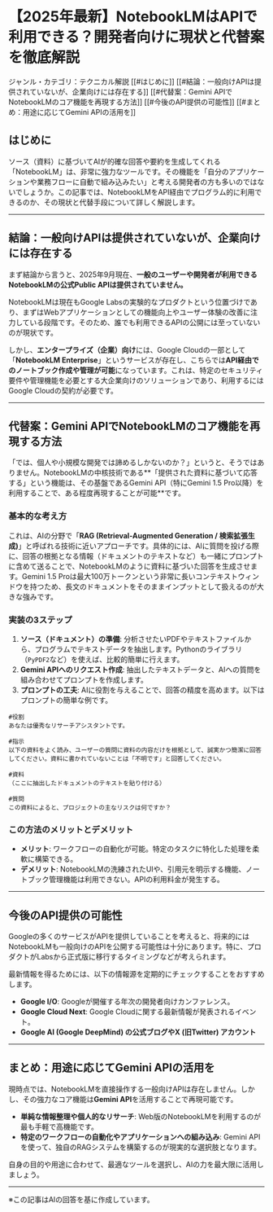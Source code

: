 

# 【2025年最新】NotebookLMはAPIで利用できる？開発者向けに現状と代替案を徹底解説

ジャンル・カテゴリ：テクニカル解説
[[#はじめに]]
[[#結論：一般向けAPIは提供されていないが、企業向けには存在する]]
[[#代替案：Gemini APIでNotebookLMのコア機能を再現する方法]]
[[#今後のAPI提供の可能性]]
[[#まとめ：用途に応じてGemini APIの活用を]]

## はじめに
ソース（資料）に基づいてAIが的確な回答や要約を生成してくれる「NotebookLM」は、非常に強力なツールです。その機能を「自分のアプリケーションや業務フローに自動で組み込みたい」と考える開発者の方も多いのではないでしょうか。この記事では、NotebookLMをAPI経由でプログラム的に利用できるのか、その現状と代替手段について詳しく解説します。

---

## 結論：一般向けAPIは提供されていないが、企業向けには存在する
まず結論から言うと、2025年9月現在、**一般のユーザーや開発者が利用できるNotebookLMの公式Public APIは提供されていません。**

NotebookLMは現在もGoogle Labsの実験的なプロダクトという位置づけであり、まずはWebアプリケーションとしての機能向上やユーザー体験の改善に注力している段階です。そのため、誰でも利用できるAPIの公開には至っていないのが現状です。

しかし、**エンタープライズ（企業）向け**には、Google Cloudの一部として「**NotebookLM Enterprise**」というサービスが存在し、こちらでは**API経由でのノートブック作成や管理が可能**になっています。これは、特定のセキュリティ要件や管理機能を必要とする大企業向けのソリューションであり、利用するにはGoogle Cloudの契約が必要です。

---

## 代替案：Gemini APIでNotebookLMのコア機能を再現する方法
「では、個人や小規模な開発では諦めるしかないのか？」というと、そうではありません。NotebookLMの中核技術である**「提供された資料に基づいて応答する」という機能は、その基盤であるGemini API（特にGemini 1.5 Pro以降）を利用することで、ある程度再現することが可能**です。

### 基本的な考え方
これは、AIの分野で「**RAG (Retrieval-Augmented Generation / 検索拡張生成)**」と呼ばれる技術に近いアプローチです。具体的には、AIに質問を投げる際に、回答の根拠となる情報（ドキュメントのテキストなど）も一緒にプロンプトに含めて送ることで、NotebookLMのように資料に基づいた回答を生成させます。Gemini 1.5 Proは最大100万トークンという非常に長いコンテキストウィンドウを持つため、長文のドキュメントをそのままインプットとして扱えるのが大きな強みです。

### 実装の3ステップ
1.  **ソース（ドキュメント）の準備**:
    分析させたいPDFやテキストファイルから、プログラムでテキストデータを抽出します。Pythonのライブラリ（`PyPDF2`など）を使えば、比較的簡単に行えます。
2.  **Gemini APIへのリクエスト作成**:
    抽出したテキストデータと、AIへの質問を組み合わせてプロンプトを作成します。
3.  **プロンプトの工夫**:
    AIに役割を与えることで、回答の精度を高めます。以下はプロンプトの簡単な例です。

 ```
 #役割
あなたは優秀なリサーチアシスタントです。

#指示
以下の資料をよく読み、ユーザーの質問に資料の内容だけを根拠として、誠実かつ簡潔に回答してください。資料に書かれていないことは「不明です」と回答してください。

#資料
（ここに抽出したドキュメントのテキストを貼り付ける）

#質問
この資料によると、プロジェクトの主なリスクは何ですか？
```

### この方法のメリットとデメリット
- **メリット**: ワークフローの自動化が可能。特定のタスクに特化した処理を柔軟に構築できる。
- **デメリット**: NotebookLMの洗練されたUIや、引用元を明示する機能、ノートブック管理機能は利用できない。APIの利用料金が発生する。

---

## 今後のAPI提供の可能性
Googleの多くのサービスがAPIを提供していることを考えると、将来的にはNotebookLMも一般向けのAPIを公開する可能性は十分にあります。特に、プロダクトがLabsから正式版に移行するタイミングなどが考えられます。

最新情報を得るためには、以下の情報源を定期的にチェックすることをおすすめします。
- **Google I/O**: Googleが開催する年次の開発者向けカンファレンス。
- **Google Cloud Next**: Google Cloudに関する最新情報が発表されるイベント。
- **Google AI (Google DeepMind) の公式ブログやX (旧Twitter) アカウント**

---

## まとめ：用途に応じてGemini APIの活用を
現時点では、NotebookLMを直接操作する一般向けAPIは存在しません。しかし、その強力なコア機能は**Gemini API**を活用することで再現可能です。

- **単純な情報整理や個人的なリサーチ**: Web版のNotebookLMを利用するのが最も手軽で高機能です。
- **特定のワークフローの自動化やアプリケーションへの組み込み**: Gemini APIを使って、独自のRAGシステムを構築するのが現実的な選択肢となります。

自身の目的や用途に合わせて、最適なツールを選択し、AIの力を最大限に活用しましょう。

---

※この記事はAIの回答を基に作成しています。
